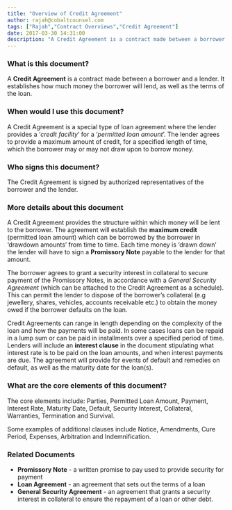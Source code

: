 ```yaml
---
title: "Overview of Credit Agreement"
author: rajah@cobaltcounsel.com
tags: ["Rajah","Contract Overviews","Credit Agreement"]
date: 2017-03-30 14:31:00
description: "A Credit Agreement is a contract made between a borrower and a lender. It establishes how much money the borrower will lend, as well as the terms of the loan."
---
```




 

### What is this document?
A **Credit Agreement** is a contract made between a borrower and a lender. It establishes how much money the borrower will lend, as well as the terms of the loan.  

 

### When would I use this document?
A Credit Agreement is a special type of loan agreement where the lender provides a ‘*credit facility*’ for a ‘*permitted loan amount*’. The lender agrees to provide a maximum amount of credit, for a specified length of time, which the borrower may or may not draw upon to borrow money.

 

### Who signs this document?
The Credit Agreement is signed by authorized representatives of the borrower and the lender. 

 

### More details about this document
A Credit Agreement provides the structure within which money will be lent to the borrower. The agreement will establish the **maximum credit** (permitted loan amount) which can be borrowed by the borrower in ‘drawdown amounts’ from time to time. Each time money is ‘drawn down’ the lender will have to sign a **Promissory Note** payable to the lender for that amount.

The borrower agrees to grant a security interest in collateral to secure payment of the Promissory Notes, in accordance with a *General Security Agreement* (which can be attached to the Credit Agreement as a schedule). This can permit the lender to dispose of the borrower’s collateral (e.g jewellery, shares, vehicles, accounts receivable etc.) to obtain the money owed if the borrower defaults on the loan.

Credit Agreements can range in length depending on the complexity of the loan and how the payments will be paid. In some cases loans can be repaid in a lump sum or can be paid in installments over a specified period of time. Lenders will include an **interest clause** in the document stipulating what interest rate is to be paid on the loan amounts, and when interest payments are due. The agreement will provide for events of default and remedies on default, as well as the maturity date for the loan(s).

 

### What are the core elements of this document?
The core elements include: Parties, Permitted Loan Amount, Payment, Interest Rate, Maturity Date, Default, Security Interest, Collateral, Warranties, Termination and Survival. 

Some examples of additional clauses include Notice, Amendments, Cure Period, Expenses, Arbitration and Indemnification. 

 

### Related Documents
- **Promissory Note** - a written promise to pay used to provide security for payment
- **Loan Agreement** - an agreement that sets out the terms of a loan
- **General Security Agreement** - an agreement that grants a security interest in collateral to ensure the repayment of a loan or other debt.

 
